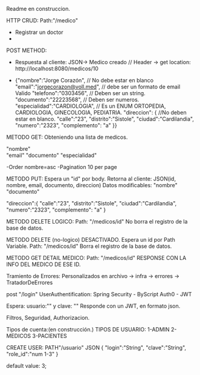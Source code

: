 Readme en construccion.

HTTP CRUD:
Path:"/medico"
- Registrar un doctor
- 
POST METHOD:
- Respuesta al cliente: JSON-> Medico creado // Header -> get location: http://localhost:8080/medicos/10

- {"nombre":"Jorge Corazón",		     // No debe estar en blanco 
"email":"jorgecorazon@voll.med",    // debe ser un formato de email Valido
"telefono":"0303456",              // Deben ser un string.
"documento":"22223568",           // Deben ser numeros. 
"especialidad":"CARDIOLOGIA",    // Es un ENUM  ORTOPEDIA, CARDIOLOGIA, GINECOLOGIA, PEDIATRIA.
"direccion": {                  //No deben estar en blanco.
	"calle":"23",
	"distrito":"Sistole",
	"ciudad":"Cardilandia",
	"numero":"2323",
	"complemento": "a"
	}}


METODO GET: Obteniendo una lista de medicos.

"nombre"		
"email"
"documento"
"especialidad"

-Order nombre=asc
-Pagination 10 per page

METODO PUT:
Espera un "id" por body.
Retorna al cliente: JSON(id, nombre, email, documento, direccion)
Datos modificables:
"nombre"
"documento"

"direccion":{
"calle":"23",
"distrito":"Sistole",
"ciudad":"Cardilandia",
"numero":"2323",
"complemento": "a"
}

METODO DELETE LOGICO:
Path: "/medicos/id"
No borra el registro de la base de datos.


METODO DELETE (no-logico) DESACTIVADO.
Espera un id por Path Variable. 
Path: "/medicos/id"
Borra el registro de la base de datos. 


METODO GET DETAIL MEDICO:
Path: "/medicos/id"
RESPONSE CON LA INFO DEL MEDICO DE ESE ID. 


Tramiento de Errores:
Personalizados en archivo -> infra -> errores -> TratadorDeErrores


post "/login"
UserAuthentification:
Spring Security - ByScript 
Auth0 - JWT

Espera: usuario:""  y clave: ""
Responde con un JWT, en formato json.


Filtros, Seguridad, Authorizacion.

Tipos de cuenta:(en construcción.)
TIPOS DE USUARIO:
1-ADMIN
2-MEDICOS
3-PACIENTES

CREATE USER: PATH"/usuario"
JSON {
"login":"String",
"clave":"String",
"role_id":"num 1-3"
}

default value: 3;

